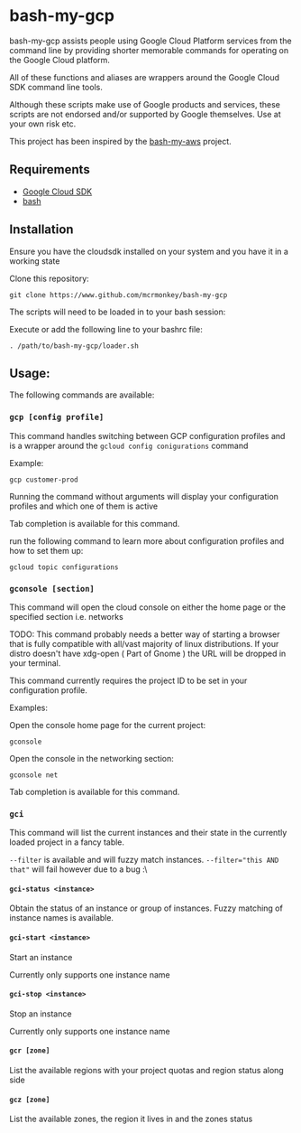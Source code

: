 # bash-my-gcp

bash-my-gcp assists people using Google Cloud Platform services from the
command line by providing shorter memorable commands for operating on the Google Cloud platform.

All of these functions and aliases are wrappers around the Google Cloud SDK
command line tools.

Although these scripts make use of Google products and services, these scripts are not
endorsed and/or supported by Google themselves. Use at your own risk etc.

This project has been inspired by the [bash-my-aws](https://github.com/realestate-com-au/bash-my-aws) project.


## Requirements

* [Google Cloud SDK](https://cloud.google.com/sdk/docs/quickstart-linux)
* [bash](https://www.gnu.org/software/bash/)


## Installation

Ensure you have the cloudsdk installed on your system and you have it in
a working state


Clone this repository:

```
git clone https://www.github.com/mcrmonkey/bash-my-gcp
```

The scripts will need to be loaded in to your bash session:

Execute or add the following line to your bashrc file:

```
. /path/to/bash-my-gcp/loader.sh
```


## Usage:

The following commands are available:

### `gcp [config profile]`

This command handles switching between GCP configuration profiles and is
a wrapper around the `gcloud config conigurations` command

Example:

```
gcp customer-prod
```

Running the command without arguments will display your configuration profiles
and which one of them is active

Tab completion is available for this command.

run the following command to learn more about configuration profiles and how to
set them up:

```
gcloud topic configurations
```


### `gconsole [section]`

This command will open the cloud console on either the home page or the
specified section i.e. networks

TODO: This command probably needs a better way of starting a browser that is
fully compatible with all/vast majority of linux distributions. If your distro doesn't have
xdg-open ( Part of Gnome ) the URL will be dropped in your terminal.


This command currently requires the project ID to be set in your configuration
profile.

Examples:

Open the console home page for the current project:

```
gconsole
```

Open the console in the networking section:

```
gconsole net
```

Tab completion is available for this command.


### `gci`

This command will list the current instances and their state in the currently
loaded project in a fancy table.

`--filter` is available and will fuzzy match instances. `--filter="this AND that"`
will fail however due to a bug :\


#### `gci-status <instance>`

Obtain the status of an instance or group of instances.
Fuzzy matching of instance names is available.


#### `gci-start <instance>`

Start an instance

Currently only supports one instance name


#### `gci-stop <instance>`

Stop an instance

Currently only supports one instance name


#### `gcr [zone]`

List the available regions with your project quotas and region status along side


#### `gcz [zone]`

List the available zones, the region it lives in and the zones status

